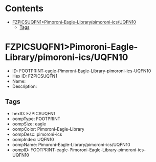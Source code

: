 



Contents
========

* [FZPICSUQFN1>Pimoroni-Eagle-Library/pimoroni-ics/UQFN10](#fzpicsuqfn1pimoroni-eagle-librarypimoroni-icsuqfn10)
	* [Tags](#tags)

# FZPICSUQFN1>Pimoroni-Eagle-Library/pimoroni-ics/UQFN10

- ID: FOOTPRINT-eagle-Pimoroni-Eagle-Library-pimoroni-ics-UQFN10
- Hex ID: FZPICSUQFN1
- Name: 
- Description: 

## Tags

- hexID: FZPICSUQFN1
- oompType: FOOTPRINT
- oompSize: eagle
- oompColor: Pimoroni-Eagle-Library
- oompDesc: pimoroni-ics
- oompIndex: UQFN10
- oompName: Pimoroni-Eagle-Library/pimoroni-ics/UQFN10
- oompID: FOOTPRINT-eagle-Pimoroni-Eagle-Library-pimoroni-ics-UQFN10
